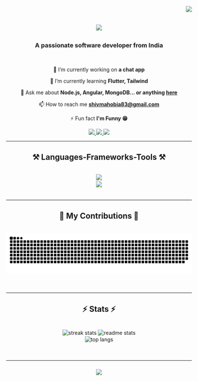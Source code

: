 <img align="right" src="https://visitor-badge.laobi.icu/badge?page_id=shivmahobia.shivmahobia" />

<h1 align="center">
<img src="https://readme-typing-svg.herokuapp.com/?font=Righteous&size=35&center=true&vCenter=true&width=500&height=70&duration=4000&lines=Hi+There!+👋;+I'm+Shiv+Mahobia!;" />
</h1>

<h3 align="center">A passionate software developer from India</h3>
<br/>

<div align="center">
 
 🔭 I’m currently working on **a chat app**
 
 🌱 I’m currently learning **Flutter, Tailwind**

 💬 Ask me about **Node.js, Angular, MongoDB... or anything [here](https://github.com/shivmahobia/shivmahobia/issues)**

 📫 How to reach me **shivmahobia83@gmail.com**

 ⚡ Fun fact **I'm Funny 😁**
 
 </div>
 
<div align="center"> 
  <a href="https://twitter.com/shivmahobia99" target="_blank">
    <img src="https://img.shields.io/badge/Twitter-1DA1F2?style=for-the-badge&logo=twitter&logoColor=white " target="_blank" />
  </a>
  <a href="https://linkedin.com/in/shivmahobia" target="_blank">
    <img src="https://img.shields.io/badge/LinkedIn-0077B5?style=for-the-badge&logo=linkedin&logoColor=white" target="_blank" />
  </a>
  <a href="https://shivmahobia.github.io" target="_blank">
     <img src="https://img.shields.io/badge/Portfolio-FF5722?style=for-the-badge&logo=todoist&logoColor=white" target="_blank" />
  </a>
</div>

 <hr/>
 
<h2 align="center">⚒️ Languages-Frameworks-Tools ⚒️</h2>
<br/>
<div align="center">
    <img src="https://skillicons.dev/icons?i=angular,nodejs,kafka,python,javascript,typescript,express,firebase,mongodb,c,cpp" /><br>
    <img src="https://skillicons.dev/icons?i=react,bootstrap,mysql,html,css,vscode,figma,postman,docker,git,github" />
</div>
<br/>

<hr/>

<div align="center">
  <h2>🐍 My Contributions 🐍</h2>
  <br>
  <img alt="snake eating my contributions" src="https://raw.githubusercontent.com/shivmahobia/shivmahobia/output/github-contribution-grid-snake.svg" />
  <br/><br/><br/>
</div>

<hr/>

<h2 align="center">⚡ Stats ⚡</h2>
<br>
<div align=center>
  <img width=390 src="https://streak-stats.demolab.com/?user=shivmahobia&count_private=true&theme=react&border_radius=10" alt="streak stats"/>
  <img width=390 src="https://github-readme-stats.vercel.app/api?username=shivmahobia&count_private=true&show_icons=true&theme=react&rank_icon=github&border_radius=10" alt="readme stats" />
  <br/>
  <img width=325 align="center" src="https://github-readme-stats-salesp07.vercel.app/api/top-langs/?username=shivmahobia&hide=HTML&langs_count=8&layout=compact&theme=react&border_radius=10&size_weight=0.5&count_weight=0.5&exclude_repo=github-readme-stats" alt="top langs" />
</div>
<br/><br/>

<hr/>

<h3 align="center">
    <img src="https://readme-typing-svg.herokuapp.com/?font=Righteous&size=25&center=true&vCenter=true&width=500&height=70&duration=4000&lines=Thanks+for+visiting!+✌️;+Shoot+me+a+message+on+Linkedin!;I'm+always+down+to+collab+:)">
</h3>

<br/>
